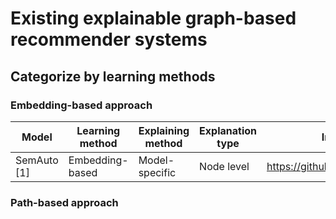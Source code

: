 # Existing explainable graph-based recommender systems



## Categorize by learning methods

### Embedding-based approach


| Model    | Learning method | Explaining method | Explanation type | Implementaion |
| -------- | --------------- | ----------------- | ---------------- | ----------------------------------------| 
| SemAuto [1] | Embedding-based | Model-specific    | Node level       |  https://github.com/sisinflab/SEMAUTO     |



### Path-based approach

